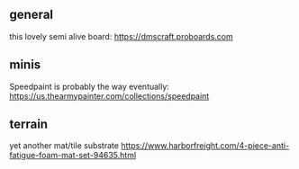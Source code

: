 ## general
this lovely semi alive board: https://dmscraft.proboards.com

## minis
Speedpaint is probably the way eventually: https://us.thearmypainter.com/collections/speedpaint

## terrain
yet another mat/tile substrate https://www.harborfreight.com/4-piece-anti-fatigue-foam-mat-set-94635.html